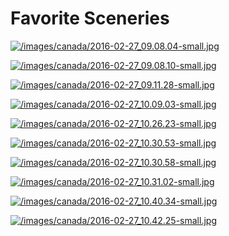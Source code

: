 # Favorite Sceneries
[![/images/canada/2016-02-27_09.08.04-small.jpg](/images/canada/2016-02-27_10.45.41-small.jpg)](/images/canada/2016-02-27_09.08.04-small.jpg)

[![/images/canada/2016-02-27_09.08.10-small.jpg](/images/canada/2016-02-27_09.08.10-small.jpg)](/images/canada/2016-02-27_09.08.10-small.jpg)

[![/images/canada/2016-02-27_09.11.28-small.jpg](/images/canada/2016-02-27_09.11.28-small.jpg)](/images/canada/2016-02-27_09.11.28-small.jpg)

[![/images/canada/2016-02-27_10.09.03-small.jpg](/images/canada/2016-02-27_10.09.03-small.jpg)](/images/canada/2016-02-27_10.09.03-small.jpg)

[![/images/canada/2016-02-27_10.26.23-small.jpg](/images/canada/2016-02-27_10.26.23-small.jpg)](/images/canada/2016-02-27_10.26.23-small.jpg)

[![/images/canada/2016-02-27_10.30.53-small.jpg](/images/canada/2016-02-27_10.30.53-small.jpg)](/images/canada/2016-02-27_10.30.53-small.jpg)

[![/images/canada/2016-02-27_10.30.58-small.jpg](/images/canada/2016-02-27_10.30.58-small.jpg)](/images/canada/2016-02-27_10.30.58-small.jpg)

[![/images/canada/2016-02-27_10.31.02-small.jpg](/images/canada/2016-02-27_10.31.02-small.jpg)](/images/canada/2016-02-27_10.31.02-small.jpg)

[![/images/canada/2016-02-27_10.40.34-small.jpg](/images/canada/2016-02-27_10.40.34-small.jpg)](/images/canada/2016-02-27_10.40.34-small.jpg)

[![/images/canada/2016-02-27_10.42.25-small.jpg](/images/canada/2016-02-27_10.42.25-small.jpg)](/images/canada/2016-02-27_10.42.25-small.jpg)


